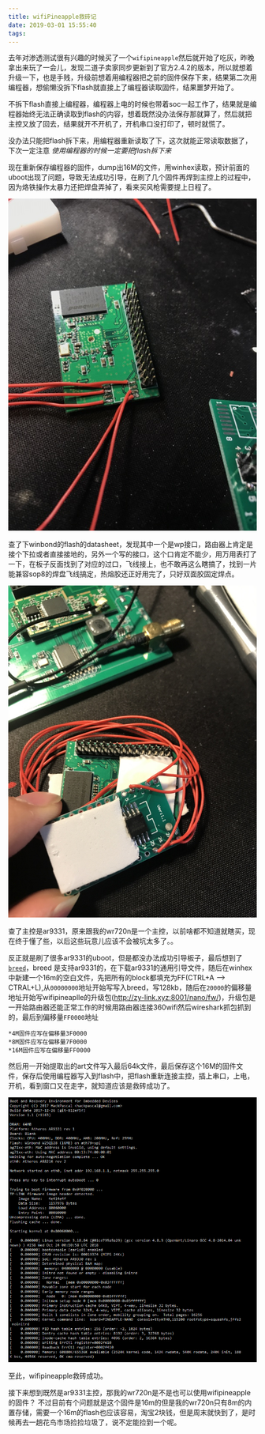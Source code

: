 ```yaml
---
title: wifiPineapple救砖记
date: 2019-03-01 15:55:40
tags:
---
```

去年对渗透测试很有兴趣的时候买了一个`wifipineapple`然后就开始了吃灰，昨晚拿出来玩了一会儿，发现二道子卖家同步更新到了官方2.4.2的版本，所以就想着升级一下，也是手贱，升级前想着用编程器把之前的固件保存下来，结果第二次用编程器，想偷懒没拆下flash就直接上了编程器读取固件，结果噩梦开始了。


不拆下flash直接上编程器，编程器上电的时候也带着soc一起工作了，结果就是编程器始终无法正确读取到flash的内容，想着既然没办法保存那就算了，然后就把主控又放了回去，结果就开不开机了，开机串口没打印了，顿时就慌了。

没办法只能把flash拆下来，用编程器重新读取了下，这次就能正常读取数据了，
下次一定注意 *使用编程器的时候一定要把flash拆下来* 

现在重新保存编程器的固件，dump出16M的文件，用winhex读取，预计前面的uboot出现了问题，导致无法成功引导，在刷了几个固件再焊到主控上的过程中，因为烙铁操作太暴力还把焊盘弄掉了，看来买风枪需要提上日程了。

![焊盘掉了两个](/img/IMG_028.JPG)

查了下winbond的flash的datasheet，发现其中一个是wp接口，路由器上肯定是接个下拉或者直接接地的，另外一个写的接口，这个口肯定不能少，用万用表打了一下，在板子反面找到了对应的过口，飞线接上，也不敢再这么瞎搞了，找到一片能兼容sop8的焊盘飞线搞定，热熔胶还正好用完了，只好双面胶固定焊点。

![双面胶大法](/img/IMG_0281.JPG)

查了主控是ar9331，原来跟我的wr720n是一个主控，以前啥都不知道就瞎买，现在终于懂了些，以后这些玩意儿应该不会被坑太多了。。

反正就是刷了很多ar9331的uboot，但是都没办法成功引导板子，最后想到了[`breed`](https://www.right.com.cn/forum/thread-161906-1-1.html)，breed 是支持ar9331的，在下载ar9331的通用引导文件，随后在winhex中新建一个16m的空白文件，先把所有的block都填充为FF(CTRL+A –> CTRAL+L),从`00000000`地址开始写写入breed，写128kb，随后在`20000`的偏移量地址开始写wifipineaplle的升级包(http://zy-link.xyz:8001/nano/fw/)，升级包是一开始路由器还能正常工作的时候用路由器连接360wifi然后wireshark抓包抓到的，最后到偏移量`FF0000`地址

    *4M固件应写在偏移量3F0000 
    *8M固件应写在偏移量7F0000 
    *16M固件应写在偏移量FF0000

然后用一开始提取出的art文件写入最后64k文件，最后保存这个16M的固件文件，保存后使用编程器写入到flash中，把flash重新连接主控，插上串口，上电，开机，看到窗口又在走字，就知道应该是救砖成功了。

![串口打印](/img/Snipaste_2019-03-01_17-44-21.png)

 至此，wifipineapple救砖成功。

 接下来想到既然是ar9331主控，那我的wr720n是不是也可以使用wifipineapple的固件？
 不过目前有个问题就是这个固件是16m的但是我的wr720n只有8m的内置存储，需要一个16m的flash也应该容易，淘宝2块钱，但是周末就快到了，是时候再去一趟花鸟市场捡捡垃圾了，说不定能捡到一个呢。